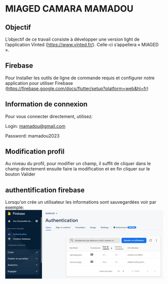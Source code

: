 # MIAGED CAMARA MAMADOU
## Objectif
L’objectif de ce travail consiste à développer une version light de l’application Vinted (https://www.vinted.fr/). Celle-ci s’appellera « MIAGED ».
## Firebase
Pour Installer les outils de ligne de commande requis et configurer notre application pour utiliser Firebase (https://firebase.google.com/docs/flutter/setup?platform=web&hl=fr)
## Information de connexion
Pour vous connecter directement, utilisez:

Login: mamadou@gmail.com

Password: mamadou2023
## Modification profil
Au niveau du profil, pour modifier un champ, il suffit de cliquer dans le champ directement ensuite faire la modification et en fin cliquer sur le bouton Valider
## authentification firebase
Lorsqu'on crée un utilisateur les informations sont sauvegardées
voir par exemple:
![role](miaged/images/auth.png)